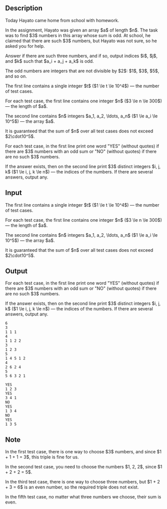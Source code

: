 ## Description

<div><p>Today Hayato came home from school with homework.</p><p>In the assignment, Hayato was given an array $a$ of length $n$. The task was to find $3$ numbers in this array whose sum is <span class="tex-font-style-bf">odd</span>. At school, he claimed that there are such $3$ numbers, but Hayato was not sure, so he asked you for help.</p><p>Answer if there are such three numbers, and if so, output indices $i$, $j$, and $k$ such that $a_i + a_j + a_k$ is odd.</p><p>The odd numbers are integers that are not divisible by $2$: $1$, $3$, $5$, and so on.</p></div><div class="input-specification"><p>The first line contains a single integer $t$ ($1 \le t \le 10^4$) — the number of test cases.</p><p>For each test case, the first line contains one integer $n$ ($3 \le n \le 300$) — the length of $a$.</p><p>The second line contains $n$ integers $a_1, a_2, \ldots, a_n$ ($1 \le a_i \le 10^5$) — the array $a$.</p><p>It is guaranteed that the sum of $n$ over all test cases does not exceed $2\cdot10^5$.</p></div><div class="output-specification"><p>For each test case, in the first line print one word "<span class="tex-font-style-tt">YES</span>" (without quotes) if there are $3$ numbers with an odd sum or "<span class="tex-font-style-tt">NO</span>" (without quotes) if there are no such $3$ numbers.</p><p>If the answer exists, then on the second line print $3$ distinct integers $i, j, k$ ($1 \le i, j, k \le n$) — the indices of the numbers. If there are several answers, output any.</p></div>

## Input

<p>The first line contains a single integer $t$ ($1 \le t \le 10^4$) — the number of test cases.</p><p>For each test case, the first line contains one integer $n$ ($3 \le n \le 300$) — the length of $a$.</p><p>The second line contains $n$ integers $a_1, a_2, \ldots, a_n$ ($1 \le a_i \le 10^5$) — the array $a$.</p><p>It is guaranteed that the sum of $n$ over all test cases does not exceed $2\cdot10^5$.</p>

## Output

<p>For each test case, in the first line print one word "<span class="tex-font-style-tt">YES</span>" (without quotes) if there are $3$ numbers with an odd sum or "<span class="tex-font-style-tt">NO</span>" (without quotes) if there are no such $3$ numbers.</p><p>If the answer exists, then on the second line print $3$ distinct integers $i, j, k$ ($1 \le i, j, k \le n$) — the indices of the numbers. If there are several answers, output any.</p>





```input1|2,3,6,7,10,11
6
3
1 1 1
4
1 1 2 2
3
1 2 3
5
1 4 5 1 2
4
2 6 2 4
5
5 6 3 2 1
```




```output1
YES
1 2 3
YES
3 4 1
NO
YES
1 3 4
NO
YES
1 3 5
```



## Note

<p>In the first test case, there is one way to choose $3$ numbers, and since $1 + 1 + 1 = 3$, this triple is fine for us.</p><p>In the second test case, you need to choose the numbers $1, 2, 2$, since $1 + 2 + 2 = 5$.</p><p>In the third test case, there is one way to choose three numbers, but $1 + 2 + 3 = 6$ is an even number, so the required triple does not exist.</p><p>In the fifth test case, no matter what three numbers we choose, their sum is even.</p>

